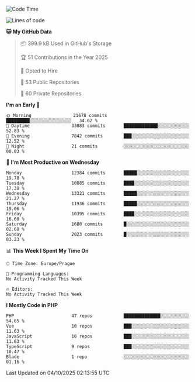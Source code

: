 <!--START_SECTION:waka-->
![Code Time](http://img.shields.io/badge/Code%20Time-1%2C584%20hrs%203%20mins-blue)

![Lines of code](https://img.shields.io/badge/From%20Hello%20World%20I%27ve%20Written-17.8%20million%20lines%20of%20code-blue)

**🐱 My GitHub Data** 

> 📦 399.9 kB Used in GitHub's Storage 
 > 
> 🏆 51 Contributions in the Year 2025
 > 
> 💼 Opted to Hire
 > 
> 📜 53 Public Repositories 
 > 
> 🔑 60 Private Repositories 
 > 
**I'm an Early 🐤** 

```text
🌞 Morning                21678 commits       █████████░░░░░░░░░░░░░░░░   34.62 % 
🌆 Daytime                33083 commits       █████████████░░░░░░░░░░░░   52.83 % 
🌃 Evening                7842 commits        ███░░░░░░░░░░░░░░░░░░░░░░   12.52 % 
🌙 Night                  21 commits          ░░░░░░░░░░░░░░░░░░░░░░░░░   00.03 % 
```
📅 **I'm Most Productive on Wednesday** 

```text
Monday                   12384 commits       █████░░░░░░░░░░░░░░░░░░░░   19.78 % 
Tuesday                  10885 commits       ████░░░░░░░░░░░░░░░░░░░░░   17.38 % 
Wednesday                13321 commits       █████░░░░░░░░░░░░░░░░░░░░   21.27 % 
Thursday                 11936 commits       █████░░░░░░░░░░░░░░░░░░░░   19.06 % 
Friday                   10395 commits       ████░░░░░░░░░░░░░░░░░░░░░   16.60 % 
Saturday                 1680 commits        █░░░░░░░░░░░░░░░░░░░░░░░░   02.68 % 
Sunday                   2023 commits        █░░░░░░░░░░░░░░░░░░░░░░░░   03.23 % 
```


📊 **This Week I Spent My Time On** 

```text
🕑︎ Time Zone: Europe/Prague

💬 Programming Languages: 
No Activity Tracked This Week

🔥 Editors: 
No Activity Tracked This Week
```

**I Mostly Code in PHP** 

```text
PHP                      47 repos            ██████████████░░░░░░░░░░░   54.65 % 
Vue                      10 repos            ███░░░░░░░░░░░░░░░░░░░░░░   11.63 % 
JavaScript               10 repos            ███░░░░░░░░░░░░░░░░░░░░░░   11.63 % 
TypeScript               9 repos             ███░░░░░░░░░░░░░░░░░░░░░░   10.47 % 
Blade                    1 repo              ░░░░░░░░░░░░░░░░░░░░░░░░░   01.16 % 
```




 Last Updated on 04/10/2025 02:13:55 UTC
<!--END_SECTION:waka-->
<!--
**AlexKratky/AlexKratky** is a ✨ _special_ ✨ repository because its `README.md` (this file) appears on your GitHub profile.

Here are some ideas to get you started:

- 🔭 I’m currently working on ...
- 🌱 I’m currently learning ...
- 👯 I’m looking to collaborate on ...
- 🤔 I’m looking for help with ...
- 💬 Ask me about ...
- 📫 How to reach me: ...
- 😄 Pronouns: ...
- ⚡ Fun fact: ...
-->
